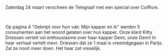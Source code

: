 

Zaterdag 24 maart verscheen de Telegraaf met een special over Coiffure.

&nbsp;

Op pagina 4 "Geknipt voor hun vak: Mijn kapper en ik" werden 5 consumenten aan het woord gelaten over hun kapper. Onze klant Kitty Driessen vertelt vol enthousiasme over haar kapper Demi, onze Demi! In haar verhaal vertelt mevr. Driessen dat ze 1 maal is vreemdgegaan in Parijs. Zal ze nooit meer doen. Het haar zat vreselijk.